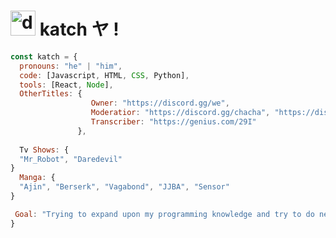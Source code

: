 # <img src="https://cdn.discordapp.com/emojis/836238456979849237.webp?size=96&quality=lossless" alt="drawing" width="40"/> katch ヤ ! 

```js
const katch = {
  pronouns: "he" | "him",
  code: [Javascript, HTML, CSS, Python],
  tools: [React, Node],
  OtherTitles: {
                  Owner: "https://discord.gg/we",
                  Moderatior: "https://discord.gg/chacha", "https://discord.gg/want",
                  Transcriber: "https://genius.com/29I"
               },
               
  Tv Shows: {
  "Mr_Robot", "Daredevil" 
}
  Manga: {
  "Ajin", "Berserk", "Vagabond", "JJBA", "Sensor"
}

 Goal: "Trying to expand upon my programming knowledge and try to do new things :")"
}
```

